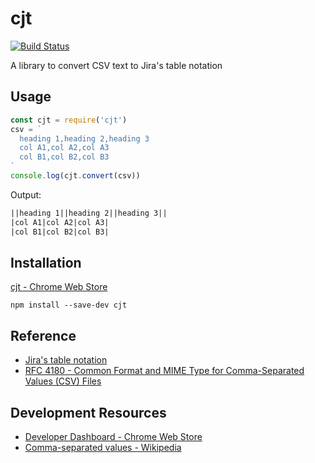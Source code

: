 # cjt
[![Build Status](https://travis-ci.org/announce/cjt.svg?branch=master)](https://travis-ci.org/announce/cjt)

A library to convert CSV text to Jira's table notation


## Usage

```js
const cjt = require('cjt')
csv = `
  heading 1,heading 2,heading 3
  col A1,col A2,col A3
  col B1,col B2,col B3
`
console.log(cjt.convert(csv))
```

Output:

```txt
||heading 1||heading 2||heading 3||
|col A1|col A2|col A3|
|col B1|col B2|col B3|
```

## Installation

[cjt \- Chrome Web Store](https://chrome.google.com/webstore/detail/pagmnllnggjajagmlelanjlbompjelmd/publish-accepted)

```
npm install --save-dev cjt
```

## Reference

- [Jira's table notation](https://jira.atlassian.com/secure/WikiRendererHelpAction.jspa?section=tables)
- [RFC 4180 \- Common Format and MIME Type for Comma\-Separated Values \(CSV\) Files](https://tools.ietf.org/html/rfc4180)


## Development Resources

- [Developer Dashboard \- Chrome Web Store](https://chrome.google.com/webstore/developer/dashboard?hl=en-US&gl=JP)
- [Comma\-separated values \- Wikipedia](https://en.wikipedia.org/wiki/Comma-separated_values#Example)
